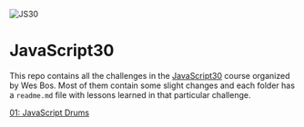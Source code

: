 ![JS30](/js30.png)
# JavaScript30

This repo contains all the challenges in the [JavaScript30](https://javascript30.com/) course organized by Wes Bos.
Most of them contain some slight changes and each folder has a `readme.md` file with lessons learned in that particular challenge.

[01: JavaScript Drums](https://github.com/andreidbr/JS30/tree/master/01drum)
